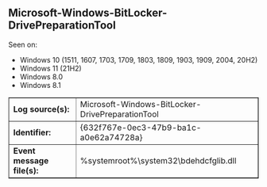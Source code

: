## Microsoft-Windows-BitLocker-DrivePreparationTool

Seen on:
* Windows 10 (1511, 1607, 1703, 1709, 1803, 1809, 1903, 1909, 2004, 20H2)
* Windows 11 (21H2)
* Windows 8.0
* Windows 8.1

<table border="1" class="docutils">
  <tbody>
    <tr>
      <td><b>Log source(s):</b></td>
      <td>Microsoft-Windows-BitLocker-DrivePreparationTool</td>
    </tr>
    <tr>
      <td><b>Identifier:</b></td>
      <td>{632f767e-0ec3-47b9-ba1c-a0e62a74728a}</td>
    </tr>
    <tr>
      <td><b>Event message file(s):</b></td>
      <td>%systemroot%\system32\bdehdcfglib.dll</td>
    </tr>
  </tbody>
</table>

&nbsp;

